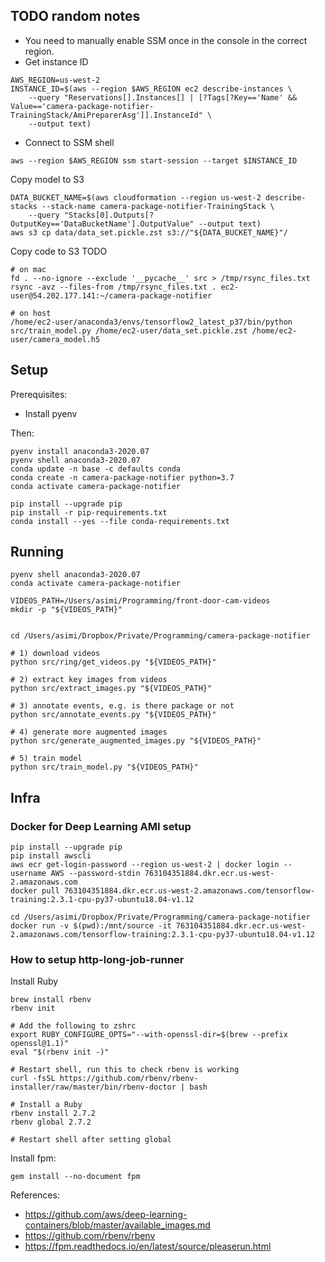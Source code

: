 ## TODO random notes

-   You need to manually enable SSM once in the console in the correct region.
-   Get instance ID

```
AWS_REGION=us-west-2
INSTANCE_ID=$(aws --region $AWS_REGION ec2 describe-instances \
    --query "Reservations[].Instances[] | [?Tags[?Key=='Name' && Value=='camera-package-notifier-TrainingStack/AmiPreparerAsg']].InstanceId" \
    --output text)
```

-   Connect to SSM shell

```
aws --region $AWS_REGION ssm start-session --target $INSTANCE_ID
```

Copy model to S3

```
DATA_BUCKET_NAME=$(aws cloudformation --region us-west-2 describe-stacks --stack-name camera-package-notifier-TrainingStack \
    --query "Stacks[0].Outputs[?OutputKey=='DataBucketName'].OutputValue" --output text)
aws s3 cp data/data_set.pickle.zst s3://"${DATA_BUCKET_NAME}"/
```

Copy code to S3 TODO

```
# on mac
fd . --no-ignore --exclude '__pycache__' src > /tmp/rsync_files.txt
rsync -avz --files-from /tmp/rsync_files.txt . ec2-user@54.202.177.141:~/camera-package-notifier

# on host
/home/ec2-user/anaconda3/envs/tensorflow2_latest_p37/bin/python src/train_model.py /home/ec2-user/data_set.pickle.zst /home/ec2-user/camera_model.h5
```

## Setup

Prerequisites:

-   Install pyenv

Then:

```
pyenv install anaconda3-2020.07
pyenv shell anaconda3-2020.07
conda update -n base -c defaults conda
conda create -n camera-package-notifier python=3.7
conda activate camera-package-notifier

pip install --upgrade pip
pip install -r pip-requirements.txt
conda install --yes --file conda-requirements.txt
```

## Running

```
pyenv shell anaconda3-2020.07
conda activate camera-package-notifier

VIDEOS_PATH=/Users/asimi/Programming/front-door-cam-videos
mkdir -p "${VIDEOS_PATH}"


cd /Users/asimi/Dropbox/Private/Programming/camera-package-notifier

# 1) download videos
python src/ring/get_videos.py "${VIDEOS_PATH}"

# 2) extract key images from videos
python src/extract_images.py "${VIDEOS_PATH}"

# 3) annotate events, e.g. is there package or not
python src/annotate_events.py "${VIDEOS_PATH}"

# 4) generate more augmented images
python src/generate_augmented_images.py "${VIDEOS_PATH}"

# 5) train model
python src/train_model.py "${VIDEOS_PATH}"
```

## Infra

### Docker for Deep Learning AMI setup

```
pip install --upgrade pip
pip install awscli
aws ecr get-login-password --region us-west-2 | docker login --username AWS --password-stdin 763104351884.dkr.ecr.us-west-2.amazonaws.com
docker pull 763104351884.dkr.ecr.us-west-2.amazonaws.com/tensorflow-training:2.3.1-cpu-py37-ubuntu18.04-v1.12

cd /Users/asimi/Dropbox/Private/Programming/camera-package-notifier
docker run -v $(pwd):/mnt/source -it 763104351884.dkr.ecr.us-west-2.amazonaws.com/tensorflow-training:2.3.1-cpu-py37-ubuntu18.04-v1.12
```


### How to setup http-long-job-runner

Install Ruby

```
brew install rbenv
rbenv init

# Add the following to zshrc
export RUBY_CONFIGURE_OPTS="--with-openssl-dir=$(brew --prefix openssl@1.1)"
eval "$(rbenv init -)"

# Restart shell, run this to check rbenv is working
curl -fsSL https://github.com/rbenv/rbenv-installer/raw/master/bin/rbenv-doctor | bash

# Install a Ruby
rbenv install 2.7.2
rbenv global 2.7.2

# Restart shell after setting global
```

Install fpm:

```
gem install --no-document fpm
```

References:

-   https://github.com/aws/deep-learning-containers/blob/master/available_images.md
-   https://github.com/rbenv/rbenv
-   https://fpm.readthedocs.io/en/latest/source/pleaserun.html